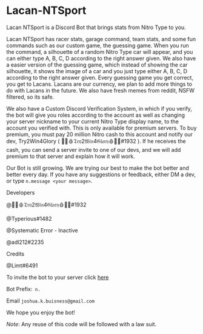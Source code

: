 # Lacan-NTSport
Lacan NTSport is a Discord Bot that brings stats from Nitro Type to you. 

Lacan NTSport has racer stats, garage command, team stats, and some fun commands such as our custom game, the guessing game. When you run the command, a silhouette of a  random Nitro Type car will appear, and you can either type A, B, C, D according to the right answer given. We also have a easier version of the guessing game, which instead  of showing the car silhouette, it shows the image of a car and you just type either A, B, C, D according to the right answer given. Every guessing game you get correct, you get to Lacans. Lacans are our currency, we plan to add more things to do with Lacans in the future. We also have fresh memes from reddit, NSFW filtered, so its safe.

We also have a Custom Discord Verification System, in which if you verify, the bot will give you roles according to the account as well as changing your server nickname to your current Nitro Type display name, to the account you verified with. This is only available for premium servers. To buy premium, you must pay 20 million Nitro cash to this account and notify our dev, Try2Win4Glory ( 🎃🧛🩸𝔗𝔯𝔶2𝔚𝔦𝔫4𝔊𝔩𝔬𝔯𝔶🩸🧛🎃#1932 ). If he receives the cash, you can send a server invite to one of our devs, and we will add premium to that server and explain how it will work. 

Our Bot is still growing. We are trying our best to make the bot better and better every day. If you have any suggestions or feedback, either DM a dev, or type `n.message <your message>`. 

Developers

@🎃🧛🩸𝔗𝔯𝔶2𝔚𝔦𝔫4𝔊𝔩𝔬𝔯𝔶🩸🧛🎃#1932

@Typerious#1482

@Systematic Error - Inactive

@adl212#2235

Credits

@Limt#6491


To invite the bot to your server click [here](https://discord.com/oauth2/authorize?client_id=713352863153258556&permissions=469888065&redirect_uri=https%3A%2F%2Fnitrotype.com&scope=bot)

Bot Prefix:` n.`

Email `joshua.k.buisness@gmail.com`

We hope you enjoy the bot!

*Note*: Any reuse of this code will be followed with a law suit.